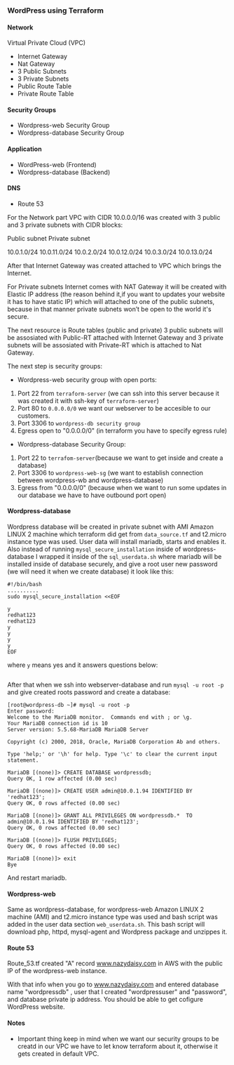 ### WordPress using Terraform

#### Network
Virtual Private Cloud (VPC)

- Internet Gateway
- Nat Gateway
- 3 Public Subnets
- 3 Private Subnets
- Public Route Table
- Private Route Table

#### Security Groups

- Wordpress-web Security Group
- Wordpress-database Security Group

#### Application

- WordPress-web (Frontend)
- Wordpress-database (Backend)

#### DNS

- Route 53

For the Network  part VPC with CIDR 10.0.0.0/16 was created with 3 public and 3 private subnets with CIDR blocks:

Public subnet      Private subnet 

10.0.1.0/24        10.0.11.0/24
10.0.2.0/24        10.0.12.0/24
10.0.3.0/24        10.0.13.0/24

After that Internet Gateway was created attached to VPC which brings the Internet.

For Private subnets Internet comes with NAT Gateway it will be created with Elastic IP address (the reason behind it,if you want to updates your website it has to have static IP) which will attached to one of the public subnets, because in that manner private subnets won’t be open to the world it's secure.

The next resource is Route tables (public and private) 3 public subnets will be assosiated with Public-RT attached with Internet Gateway and 3 private subnets will be assosiated with Private-RT which is attached to Nat Gateway.

The next step is security groups:

- Wordpress-web security group with open ports:

1. Port 22 from ```terraform-server``` (we can ssh into this server because it was created it with ssh-key of ```terraform-server```)
2. Port 80 to ```0.0.0.0/0``` we want our webserver to be accesible to our customers.
3. Port 3306 to ```wordpress-db security group```
4. Egress open to "0.0.0.0/0" (in terraform you have to specify egress rule)

- Wordpress-database Security Group:

1. Port 22 to ```terrafom-server```(because we want to get inside and create a database)
2. Port 3306 to ```wordpress-web-sg``` (we want to establish connection between wordpress-wb and wordpress-database)
3. Egress from "0.0.0.0/0" (because when we want to run some updates in our database we have to have outbound port open)

#### Wordpress-database 

Wordpress database will be created in private subnet with AMI Amazon LINUX 2 machine which terraform did get from ```data_source.tf``` and t2.micro instance type was used. User data will install mariadb, starts and enables it. Also instead of running ```mysql_secure_installation``` inside of wordpress-database I wrapped it inside of the ```sql_userdata.sh``` where mariadb will be installed inside of database securely, and give a root user new password (we will need it when we create database) it look like this: 
```
#!/bin/bash 
..........
sudo mysql_secure_installation <<EOF

y
redhat123
redhat123
y
y
y
y
EOF
```
where ```y``` means yes and it answers questions below:
```

```

After that when we ssh into webserver-database and run ```mysql -u root -p``` and give created roots password and create a database:
```
[root@wordpress-db ~]# mysql -u root -p
Enter password: 
Welcome to the MariaDB monitor.  Commands end with ; or \g.
Your MariaDB connection id is 10
Server version: 5.5.68-MariaDB MariaDB Server

Copyright (c) 2000, 2018, Oracle, MariaDB Corporation Ab and others.

Type 'help;' or '\h' for help. Type '\c' to clear the current input statement.

MariaDB [(none)]> CREATE DATABASE wordpressdb;
Query OK, 1 row affected (0.00 sec)

MariaDB [(none)]> CREATE USER admin@10.0.1.94 IDENTIFIED BY 'redhat123';
Query OK, 0 rows affected (0.00 sec)

MariaDB [(none)]> GRANT ALL PRIVILEGES ON wordpressdb.*  TO admin@10.0.1.94 IDENTIFIED BY 'redhat123';
Query OK, 0 rows affected (0.00 sec)

MariaDB [(none)]> FLUSH PRIVILEGES;
Query OK, 0 rows affected (0.00 sec)

MariaDB [(none)]> exit
Bye
```
And restart mariadb.

#### Wordpress-web

Same as wordpress-database, for wordpress-web Amazon LINUX 2 machine (AMI) and t2.micro instance type was used and bash script was added in the user data section ```web_userdata.sh```. This bash script will download php, httpd, mysql-agent and Wordpress package and unzippes it.

#### Route 53

Route_53.tf created "A" record www.nazydaisy.com in AWS with the public IP of the wordpress-web instance.

With that info  when  you go to www.nazydaisy.com and entered database name "wordpressdb" , user that I created "wordpressuser" and "password", and database private ip address. You should be able to get cofigure WordPress website.

#### Notes

- Important thing keep in mind when we want our security groups to be creatd in our VPC we have to let know terraform about it, otherwise it gets created in default VPC.

